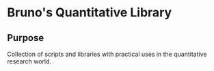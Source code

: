 # Bruno's Quantitative Library

## Purpose

Collection of scripts and libraries with practical uses in the quantitative research world.
